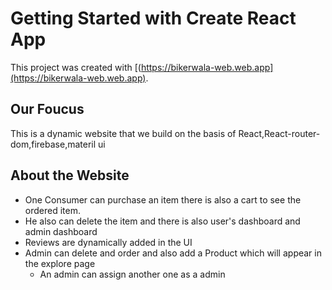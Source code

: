 # Getting Started with Create React App

This project was created with [(https://bikerwala-web.web.app](https://bikerwala-web.web.app).

## Our Foucus
This is a dynamic website that we build on the basis of React,React-router-dom,firebase,materil ui

## About the Website
- One Consumer can purchase an item there is also a cart to see the ordered item.
- He also can delete the item and there is also user's dashboard and admin dashboard
- Reviews are dynamically added in the UI
- Admin can delete and order and also add a Product which will appear in the explore page
  - An admin can assign another one as a admin


